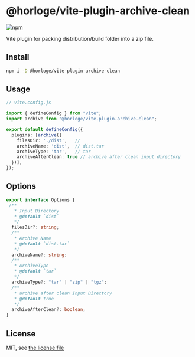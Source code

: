 <!--
 * @Author: MrAlenZhong
 * @Date: 2023-03-21 19:38:46
 * @LastEditors: MrAlenZhong
 * @LastEditTime: 2023-03-22 16:38:58
 * @Description: @horloge/vite-plugin-archive-clean
-->
# @horloge/vite-plugin-archive-clean
[![npm](https://img.shields.io/npm/v/vite-plugin-archive-clean)](https://www.npmjs.com/package/vite-plugin-archive-clean)

Vite plugin for packing distribution/build folder into a zip file.

## Install

```bash
npm i -D @horloge/vite-plugin-archive-clean
```

## Usage

```ts
// vite.config.js

import { defineConfig } from "vite";
import archive from "@horloge/vite-plugin-archive-clean";

export default defineConfig({
  plugins: [archive({
    filesDir: './dist',   //
    archiveName: 'dist',  // dist.tar
    archiveType: 'tar',   // tar
    archiveAfterClean: true // archive after clean input directory
  })],
});
```

## Options

```ts
export interface Options {
 /**
   * Input Directory
   * @default `dist`
   */
  filesDir?: string;
  /**
   * Archive Name
   * @default `dist.tar`
   */
  archiveName?: string;
  /**
   * ArchiveType
   * @default `tar`
   */
  archiveType?: "tar" | "zip" | "tgz";
  /**
   * archive after clean Input Directory
   * @default true
   */
  archiveAfterClean?: boolean;
}
```
## License

MIT, see [the license file](./LICENSE)